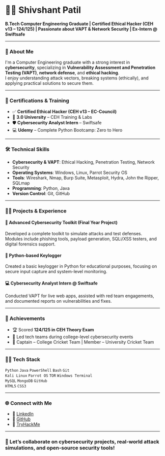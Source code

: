 # 👨‍💻 Shivshant Patil

**B.Tech Computer Engineering Graduate | Certified Ethical Hacker (CEH v13 – 124/125) | Passionate about VAPT & Network Security | Ex-Intern @ Swiftsafe**

---

### 🎯 About Me

I'm a Computer Engineering graduate with a strong interest in **cybersecurity**, specializing in **Vulnerability Assessment and Penetration Testing (VAPT)**, **network defense**, and **ethical hacking**.  
I enjoy understanding attack vectors, breaking systems (ethically), and applying practical solutions to secure them.

---

### 📜 Certifications & Training

- ✅ **Certified Ethical Hacker (CEH v13 – EC-Council)**  
- 🧠 **3.0 University** – CEH Training & Labs  
- 🛡️ **Cybersecurity Analyst Intern** – Swiftsafe  
- 💻 **Udemy** – Complete Python Bootcamp: Zero to Hero  

---

### 🛠️ Technical Skills

- **Cybersecurity & VAPT**: Ethical Hacking, Penetration Testing, Network Security  
- **Operating Systems**: Windows, Linux, Parrot Security OS  
- **Tools**: Wireshark, Nmap, Burp Suite, Metasploit, Hydra, John the Ripper, SQLmap  
- **Programming**: Python, Java  
- **Version Control**: Git, GitHub  

---

### 👨‍💼 Projects & Experience

#### 🔐 Advanced Cybersecurity Toolkit (Final Year Project)  
Developed a complete toolkit to simulate attacks and test defenses. Modules include phishing tools, payload generation, SQLi/XSS testers, and digital forensics support.

#### 🧰 Python-based Keylogger  
Created a basic keylogger in Python for educational purposes, focusing on secure input capture and system-level monitoring.

#### 💻 Cybersecurity Analyst Intern @ Swiftsafe  
Conducted VAPT for live web apps, assisted with red team engagements, and documented reports on vulnerabilities and fixes.

---

### 🏅 Achievements

- 🏆 Scored **124/125 in CEH Theory Exam**  
- 🎯 Led tech teams during college-level cybersecurity events  
- 🏏 Captain – College Cricket Team | Member – University Cricket Team  

---

### 👨‍💻 Tech Stack

`Python` `Java` `PowerShell` `Bash` `Git`  
`Kali Linux` `Parrot OS` `TOR` `Windows Terminal`  
`MySQL` `MongoDB` `GitHub`  
`HTML5` `CSS3`

---

### 🌐 Connect with Me

- 🔗 [LinkedIn](https://linkedin.com/in/shivshant-patil-b58aaa281)  
- 🔗 [GitHub](https://github.com/Shivshantp)  
- 🔗 [TryHackMe](https://tryhackme.com/p/Shivshantp)

---

### 🚀 Let’s collaborate on cybersecurity projects, real-world attack simulations, and open-source security tools!
